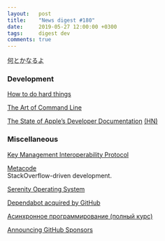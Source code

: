 ```yaml
---
layout:   post
title:    "News digest #180"
date:     2019-05-27 12:00:00 +0300
tags:     digest dev
comments: true
---
```


<abbr title="якось воно буде">何とかなるよ</abbr>

### Development

[How to do hard things](https://www.drmaciver.com/2019/05/how-to-do-hard-things/)

[The Art of Command Line](https://github.com/jlevy/the-art-of-command-line)

[The State of Apple’s Developer Documentation](https://mjtsai.com/blog/2019/05/20/the-state-of-apples-developer-documentation/) [(HN)](https://news.ycombinator.com/item?id=19966135)

### Miscellaneous

[Key Management Interoperability Protocol](https://en.wikipedia.org/wiki/Key_Management_Interoperability_Protocol_(KMIP))

[Metacode](https://metacode.app)<br/>
StackOverflow-driven development.

[Serenity Operating System](https://github.com/SerenityOS/serenity)

[Dependabot acquired by GitHub](https://dependabot.com/blog/hello-github/)

[Асинхронное программирование (полный курс)](https://habr.com/ru/post/452974/)

[Announcing GitHub Sponsors](https://github.blog/2019-05-23-announcing-github-sponsors-a-new-way-to-contribute-to-open-source/)
